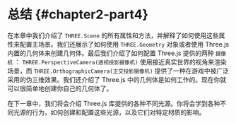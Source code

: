 # 总结 {#chapter2-part4}

在本章中我们介绍了 `THREE.Scene` 的所有属性和方法，并解释了如何使用这些属性来配置主场景。我们还展示了如何使用 `THREE.Geometry` 对象或者使用 Three.js 内置的几何体来创建几何体。最后我们介绍了如何配置 Three.js 提供的两种 `摄像机` ： `THREE.PerspectiveCamera(透视投影摄像机)` 使用接近真实世界的视角来渲染场景，而 `THREE.OrthographicCamera(正交投影摄像机)` 提供了一种在游戏中被广泛采用的伪三维效果。我们还介绍了 Three.js 中的几何体是如何工作的。现在你就可以很简单地创建你自己的几何体了。

在下一章中，我们将会介绍 Three.js 库提供的各种不同光源。你将会学到各种不同光源的行为，如何创建和配置这些光源，以及它们对特定材质的影响。
